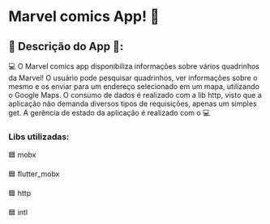 <h1>Marvel comics App! 💙</h1>

<h2>📢 Descrição do App 📢: </h2>
<p>💻 O Marvel comics app disponibiliza informações sobre vários quadrinhos da Marvel! O usuário pode pesquisar quadrinhos, ver informações sobre o mesmo e os enviar para um endereço selecionado em um mapa, utilizando o Google Maps. O consumo de dados é realizado com a lib http, visto que a aplicação não demanda diversos tipos de requisições, apenas um simples get. A gerência de estado da aplicação é realizado com o  💻</p>

<h3>Libs utilizadas: </h3>
  <p>🟦 mobx</p>
  <p>🟦 flutter_mobx</p>
  <p>🟦 http</p>
  <p>🟦 intl</p>
